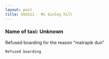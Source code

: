 ```yaml
---
layout: post
title: UVU311 - Mc kinley hill
---
```


### Name of taxi: Unknown

Refused boarding for the reason "matrapik dun"

```Refused boarding```
